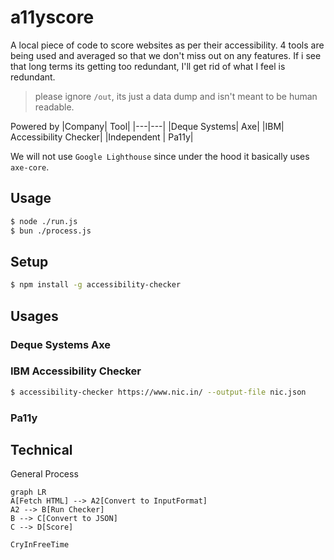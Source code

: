 # a11yscore
A local piece of code to score websites as per their accessibility. 4 tools are being used and averaged so that we don't miss out on any features. If i see that long terms its getting too redundant, I'll get rid of what I feel is redundant.

> please ignore `/out`, its just a data dump and isn't meant to be human readable.

Powered by
|Company| Tool|
|---|---|
|Deque Systems| Axe|
|IBM| Accessibility Checker|
|Independent | Pa11y|

We will not use `Google Lighthouse` since under the hood it basically uses `axe-core`.

## Usage
```bash
$ node ./run.js
$ bun ./process.js
```

## Setup
```bash
$ npm install -g accessibility-checker
```

## Usages
### Deque Systems Axe

### IBM Accessibility Checker
```bash
$ accessibility-checker https://www.nic.in/ --output-file nic.json
```

### Pa11y

## Technical
General Process
```mermaid
graph LR
A[Fetch HTML] --> A2[Convert to InputFormat]
A2 --> B[Run Checker]
B --> C[Convert to JSON]
C --> D[Score]

CryInFreeTime
```

<!--
https://www.nic.in/
 -->